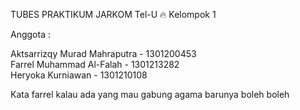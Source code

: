 TUBES PRAKTIKUM JARKOM Tel-U 🔥
Kelompok 1

Anggota :

Aktsarrizqy Murad Mahraputra - 1301200453  
Farrel Muhammad Al-Falah - 1301213282  
Heryoka Kurniawan - 1301210108  

Kata farrel kalau ada yang mau gabung agama barunya boleh boleh
